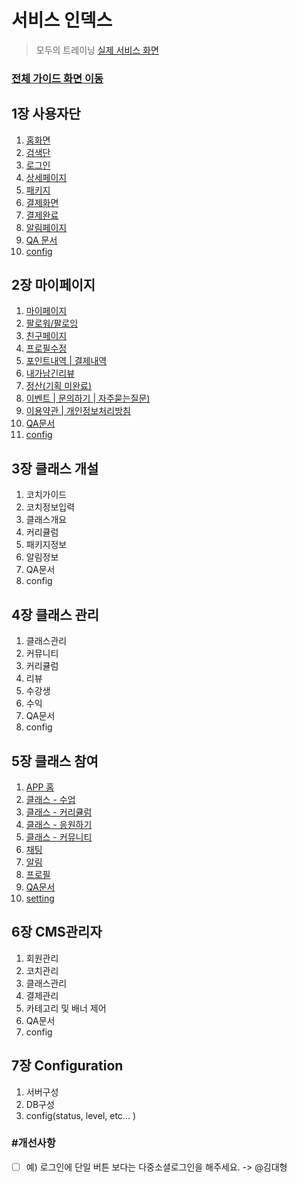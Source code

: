 # 서비스 인덱스

> 모두의 트레이닝 [실제 서비스 화면](https://www.modooclass.net/)
>



### [전체 가이드 화면 이동](../README.md)



## 1장 사용자단

1. [홈화면](ch1_home/)
2. [검색단](ch1_home/search/)
3. [로그인](ch1_home/login)
4. [상세페이지](ch1_home/detail)
5. [패키지](ch1_home/package)
6. [결제화면](ch1_home/pay)
7. [결제완료](ch1_home/confirm/)
8. [알림페이지](ch1_home/alram/)
9. [QA 문서](ch1_home/upgrade/)
10. [config](ch1_home/config)



## 2장 마이페이지

1. [마이페이지](ch2_my_class/)
2. [팔로워/팔로잉](ch2_my_class/follow)
3. [친구페이지](ch2_my_class/friend)
4. [프로필수정](ch2_my_class/edit)
5. [포인트내역 | 결제내역](ch2_my_class/point)
6. [내가남긴리뷰](ch2_my_class/review)
7. [정산(기획 미완료)](ch2_my_class/)
8. [이벤트 | 문의하기 | 자주묻는질문)](ch2_my_class/)
9. [이용약관 | 개인정보처리방침](ch2_my_class/)
10. [QA문서](ch2_my_class/upgrade)
11. [config](ch2_my_class/config)



## 3장 클래스 개설

1. 코치가이드
2. 코치정보입력
3. 클래스개요
4. 커리큘럼
5. 패키지정보
6. 알림정보
7. QA문서
8. config



## 4장 클래스 관리

1. 클래스관리
2. 커뮤니티
3. 커리큘럼
4. 리뷰
5. 수강생
6. 수익
7. QA문서
8. config



## 5장 클래스 참여

1. [APP 홈](ch5_join_class/)
2. [클래스 - 수업](ch5_join_class/class/)
3. [클래스 - 커리큘럼](ch5_join_class/curriculum/)
4. [클래스 - 응원하기](ch5_join_class/cheer/)
5. [클래스 - 커뮤니티](ch5_join_class/community/)
6. [채팅](ch5_join_class/chat/)
7. [알림](ch5_join_class/alarm/)
8. [프로필](ch5_join_class/profile/)
9. [QA문서](ch5_join_class/)
10. [setting](ch5_join_class/setting/)



## 6장  CMS관리자

1. 회원관리
2. 코치관리
3. 클래스관리
4. 결제관리
5. 카테고리 및 배너 제어
6. QA문서
7. config



## 7장 Configuration

1. 서버구성
2. DB구성
3. config(status, level, etc... )





### #개선사항

- [ ] 예) 로그인에 단일 버튼 보다는 다중소셜로그인을 해주세요. -> @김대형
